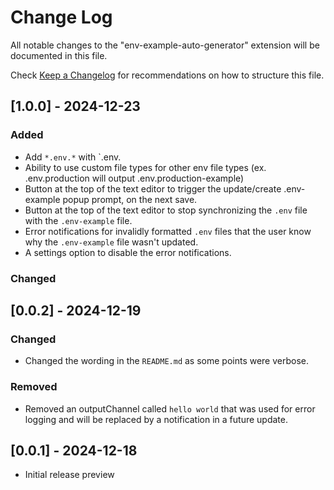 # Change Log

All notable changes to the "env-example-auto-generator" extension will be documented in this file.

Check [Keep a Changelog](http://keepachangelog.com/) for recommendations on how to structure this file.

## [1.0.0] - 2024-12-23
### Added
- Add `*.env.*` with `.env.
- Ability to use custom file types for other env file types (ex. .env.production will output .env.production-example)
- Button at the top of the text editor to trigger the update/create .env-example popup prompt, on the next save.
- Button at the top of the text editor to stop synchronizing the `.env` file with the `.env-example` file.
- Error notifications for invalidly formatted `.env` files that the user know why the `.env-example` file wasn't updated.
- A settings option to disable the error notifications.
### Changed

## [0.0.2] - 2024-12-19

### Changed
- Changed the wording in the `README.md` as some points were verbose.

### Removed
- Removed an outputChannel called `hello world` that was used for error logging and will be replaced by a notification in a future update.

## [0.0.1] - 2024-12-18

- Initial release preview